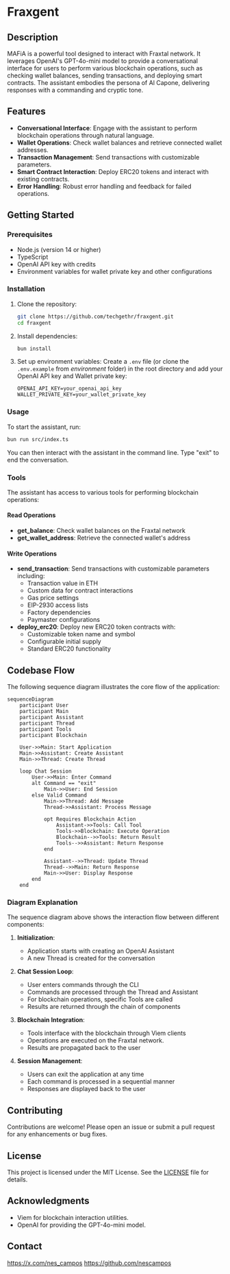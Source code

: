 # Fraxgent

## Description

MAFiA is a powerful tool designed to interact with Fraxtal network. It leverages OpenAI's GPT-4o-mini model to provide a conversational interface for users to perform various blockchain operations, such as checking wallet balances, sending transactions, and deploying smart contracts. The assistant embodies the persona of Al Capone, delivering responses with a commanding and cryptic tone.

## Features

- **Conversational Interface**: Engage with the assistant to perform blockchain operations through natural language.
- **Wallet Operations**: Check wallet balances and retrieve connected wallet addresses.
- **Transaction Management**: Send transactions with customizable parameters.
- **Smart Contract Interaction**: Deploy ERC20 tokens and interact with existing contracts.
- **Error Handling**: Robust error handling and feedback for failed operations.

## Getting Started

### Prerequisites

- Node.js (version 14 or higher)
- TypeScript
- OpenAI API key with credits
- Environment variables for wallet private key and other configurations

### Installation

1. Clone the repository:

   ```bash
   git clone https://github.com/techgethr/fraxgent.git
   cd fraxgent
   ```

2. Install dependencies:

   ```bash
   bun install
   ```

3. Set up environment variables:
   Create a `.env` file (or clone the `.env.example` from _environment_ folder) in the root directory and add your OpenAI API key and Wallet private key:
   ```plaintext
   OPENAI_API_KEY=your_openai_api_key
   WALLET_PRIVATE_KEY=your_wallet_private_key
   ```

### Usage

To start the assistant, run:

```bash
bun run src/index.ts
```

You can then interact with the assistant in the command line. Type "exit" to end the conversation.

### Tools

The assistant has access to various tools for performing blockchain operations:

#### Read Operations
- **get_balance**: Check wallet balances on the Fraxtal network
- **get_wallet_address**: Retrieve the connected wallet's address

#### Write Operations
- **send_transaction**: Send transactions with customizable parameters including:
  - Transaction value in ETH
  - Custom data for contract interactions
  - Gas price settings
  - EIP-2930 access lists
  - Factory dependencies
  - Paymaster configurations
- **deploy_erc20**: Deploy new ERC20 token contracts with:
  - Customizable token name and symbol
  - Configurable initial supply
  - Standard ERC20 functionality

## Codebase Flow

The following sequence diagram illustrates the core flow of the application:

```mermaid
sequenceDiagram
    participant User
    participant Main
    participant Assistant
    participant Thread
    participant Tools
    participant Blockchain

    User->>Main: Start Application
    Main->>Assistant: Create Assistant
    Main->>Thread: Create Thread
    
    loop Chat Session
        User->>Main: Enter Command
        alt Command == "exit"
            Main->>User: End Session
        else Valid Command
            Main->>Thread: Add Message
            Thread->>Assistant: Process Message
            
            opt Requires Blockchain Action
                Assistant->>Tools: Call Tool
                Tools->>Blockchain: Execute Operation
                Blockchain-->>Tools: Return Result
                Tools-->>Assistant: Return Response
            end
            
            Assistant-->>Thread: Update Thread
            Thread-->>Main: Return Response
            Main->>User: Display Response
        end
    end
```

### Diagram Explanation

The sequence diagram above shows the interaction flow between different components:

1. **Initialization**:
   - Application starts with creating an OpenAI Assistant
   - A new Thread is created for the conversation

2. **Chat Session Loop**:
   - User enters commands through the CLI
   - Commands are processed through the Thread and Assistant
   - For blockchain operations, specific Tools are called
   - Results are returned through the chain of components

3. **Blockchain Integration**:
   - Tools interface with the blockchain through Viem clients
   - Operations are executed on the Fraxtal network.
   - Results are propagated back to the user

4. **Session Management**:
   - Users can exit the application at any time
   - Each command is processed in a sequential manner
   - Responses are displayed back to the user

## Contributing

Contributions are welcome! Please open an issue or submit a pull request for any enhancements or bug fixes.

## License

This project is licensed under the MIT License. See the [LICENSE](LICENSE) file for details.

## Acknowledgments

- Viem for blockchain interaction utilities.
- OpenAI for providing the GPT-4o-mini model.

## Contact

https://x.com/nes_campos 
https://github.com/nescampos 